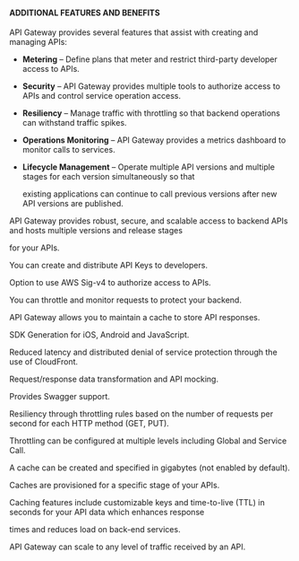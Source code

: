 #### ADDITIONAL FEATURES AND BENEFITS

API Gateway provides several features that assist with creating and managing
APIs:

- **Metering** – Define plans that meter and restrict third-party developer
  access to APIs.

- **Security** – API Gateway provides multiple tools to authorize access to APIs
  and control service operation access.

- **Resiliency** – Manage traffic with throttling so that backend operations can
  withstand traffic spikes.

- **Operations Monitoring** – API Gateway provides a metrics dashboard to
  monitor calls to services.

- **Lifecycle Management** – Operate multiple API versions and multiple stages
  for each version simultaneously so that

  existing applications can continue to call previous versions after new API
  versions are published.

API Gateway provides robust, secure, and scalable access to backend APIs and
hosts multiple versions and release stages

for your APIs.

You can create and distribute API Keys to developers.

Option to use AWS Sig-v4 to authorize access to APIs.

You can throttle and monitor requests to protect your backend.

API Gateway allows you to maintain a cache to store API responses.

SDK Generation for iOS, Android and JavaScript.

Reduced latency and distributed denial of service protection through the use of
CloudFront.

Request/response data transformation and API mocking.

Provides Swagger support.

Resiliency through throttling rules based on the number of requests per second
for each HTTP method (GET, PUT).

Throttling can be configured at multiple levels including Global and Service
Call.

A cache can be created and specified in gigabytes (not enabled by default).

Caches are provisioned for a specific stage of your APIs.

Caching features include customizable keys and time-to-live (TTL) in seconds for
your API data which enhances response

times and reduces load on back-end services.

API Gateway can scale to any level of traffic received by an API.

